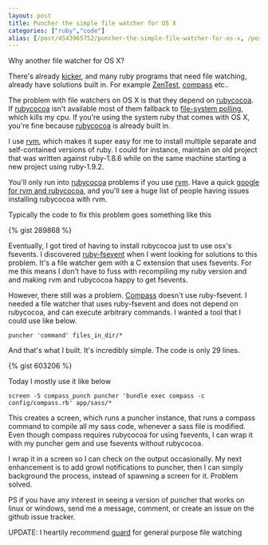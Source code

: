 ```yaml
---
layout: post
title: Puncher the simple file watcher for OS X
categories: ["ruby","code"]
alias: [/post/4543965752/puncher-the-simple-file-watcher-for-os-x, /post/4543965752]
---
```


Why another file watcher for OS X?

There's already [kicker](http://github.com/alloy/kicker), and many ruby programs that need file watching, already have solutions built in. For example [ZenTest](http://github.com/seattlerb/zentest), [compass](http://compass-style.org) etc..

<!--more-->

The problem with file watchers on OS X is that they depend on [rubycocoa](http://rubycocoa.sourceforge.net/HomePage). If [rubycocoa](http://rubycocoa.sourceforge.net/HomePage) isn't available most of them fallback to [file-system polling](http://bit.ly/dDnkCu), which kills my cpu. If you're using the system ruby that comes with OS X, you're fine because [rubycocoa](http://rubycocoa.sourceforge.net/HomePage) is already built in.

I use [rvm](http://rvm.beginrescueend.com/), which makes it super easy for me to install multiple separate and self-contained versions of ruby. I could for instance, maintain an old project that was written against ruby-1.8.6 while on the same machine starting a new project using ruby-1.9.2.

You'll only run into [rubycocoa](http://rubycocoa.sourceforge.net/HomePage) problems if you use [rvm](http://rvm.beginrescueend.com/). Have a quick [google for rvm and rubycocoa](http://www.google.com/search?&q=rubycocoa+rvm), and you'll see a huge list of people having issues installing rubycocoa with rvm.

Typically the code to fix this problem goes something like this

{% gist 289868 %}

Eventually, I got tired of having to install rubycocoa just to use osx's fsevents. I discovered [ruby-fsevent](http://github.com/sandro/ruby-fsevent) when I went looking for solutions to this problem. It's a file watcher gem with a C extension that uses fsevents. For me this means I don't have to fuss with recompiling my ruby version and and making rvm and rubycocoa happy to get fsevents.

However, there still was a problem. [Compass](http://compass-style.org) doesn't use ruby-fsevent. I needed a file watcher that uses ruby-fsevent and does not depend on rubycocoa, and can execute arbitrary commands. I wanted a tool that I could use like below.

`puncher 'command' files_in_dir/*`

And that's what I built. It's incredibly simple. The code is only 29 lines.

{% gist 603206 %}

Today I mostly use it like below

`screen -S compass_punch puncher 'bundle exec compass -c config/compass.rb' app/sass/*`

This creates a screen, which runs a puncher instance, that runs a compass command to compile all my sass code, whenever a sass file is modified. Even though compass requires rubycocoa for using fsevents, I can wrap it with my puncher gem and use fsevents without rubycocoa.

I wrap it in a screen so I can check on the output occasionally. My next enhancement is to add growl notifications to puncher, then I can simply background the process, instead of spawning a screen for it. Problem solved.

PS if you have any interest in seeing a version of puncher that works on linux or windows, send me a message, comment, or create an issue on the github issue tracker.

UPDATE: I heartily recommend [guard](https://github.com/guard) for general purpose file watching
